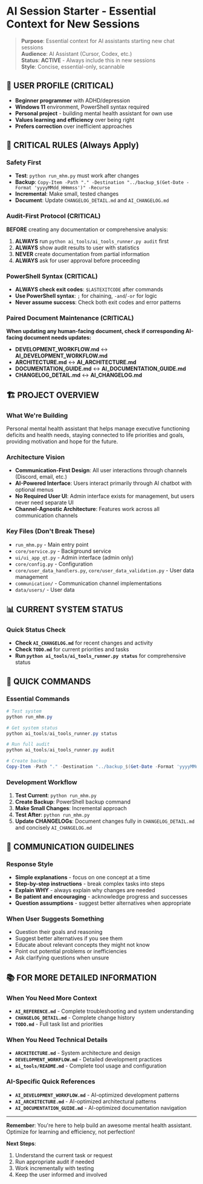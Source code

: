 # AI Session Starter - Essential Context for New Sessions

> **Purpose**: Essential context for AI assistants starting new chat sessions  
> **Audience**: AI Assistant (Cursor, Codex, etc.)  
> **Status**: **ACTIVE** - Always include this in new sessions  
> **Style**: Concise, essential-only, scannable

## 🎯 **USER PROFILE (CRITICAL)**
- **Beginner programmer** with ADHD/depression
- **Windows 11** environment, PowerShell syntax required
- **Personal project** - building mental health assistant for own use
- **Values learning and efficiency** over being right
- **Prefers correction** over inefficient approaches

## 🚨 **CRITICAL RULES (Always Apply)**

### **Safety First**
- **Test**: `python run_mhm.py` must work after changes
- **Backup**: `Copy-Item -Path "." -Destination "../backup_$(Get-Date -Format 'yyyyMMdd_HHmmss')" -Recurse`
- **Incremental**: Make small, tested changes
- **Document**: Update `CHANGELOG_DETAIL.md` and `AI_CHANGELOG.md`

### **Audit-First Protocol (CRITICAL)**
**BEFORE** creating any documentation or comprehensive analysis:
1. **ALWAYS** run `python ai_tools/ai_tools_runner.py audit` first
2. **ALWAYS** show audit results to user with statistics
3. **NEVER** create documentation from partial information
4. **ALWAYS** ask for user approval before proceeding

### **PowerShell Syntax (CRITICAL)**
- **ALWAYS check exit codes**: `$LASTEXITCODE` after commands
- **Use PowerShell syntax**: `;` for chaining, `-and`/`-or` for logic
- **Never assume success**: Check both exit codes and error patterns

### **Paired Document Maintenance (CRITICAL)**
**When updating any human-facing document, check if corresponding AI-facing document needs updates:**
- **DEVELOPMENT_WORKFLOW.md** ↔ **AI_DEVELOPMENT_WORKFLOW.md**
- **ARCHITECTURE.md** ↔ **AI_ARCHITECTURE.md**
- **DOCUMENTATION_GUIDE.md** ↔ **AI_DOCUMENTATION_GUIDE.md**
- **CHANGELOG_DETAIL.md** ↔ **AI_CHANGELOG.md**

## 🏗️ **PROJECT OVERVIEW**

### **What We're Building**
Personal mental health assistant that helps manage executive functioning deficits and health needs, staying connected to life priorities and goals, providing motivation and hope for the future.

### **Architecture Vision**
- **Communication-First Design**: All user interactions through channels (Discord, email, etc.)
- **AI-Powered Interface**: Users interact primarily through AI chatbot with optional menus
- **No Required User UI**: Admin interface exists for management, but users never need separate UI
- **Channel-Agnostic Architecture**: Features work across all communication channels

### **Key Files (Don't Break These)**
- `run_mhm.py` - Main entry point
- `core/service.py` - Background service
- `ui/ui_app_qt.py` - Admin interface (admin only)
- `core/config.py` - Configuration
- `core/user_data_handlers.py`, `core/user_data_validation.py` - User data management
- `communication/` - Communication channel implementations
- `data/users/` - User data

## 📊 **CURRENT SYSTEM STATUS**

### **Quick Status Check**
- **Check `AI_CHANGELOG.md`** for recent changes and activity
- **Check `TODO.md`** for current priorities and tasks
- **Run `python ai_tools/ai_tools_runner.py status`** for comprehensive status

## 🔧 **QUICK COMMANDS**

### **Essential Commands**
```powershell
# Test system
python run_mhm.py

# Get system status
python ai_tools/ai_tools_runner.py status

# Run full audit
python ai_tools/ai_tools_runner.py audit

# Create backup
Copy-Item -Path "." -Destination "../backup_$(Get-Date -Format 'yyyyMMdd_HHmmss')" -Recurse
```

### **Development Workflow**
1. **Test Current**: `python run_mhm.py`
2. **Create Backup**: PowerShell backup command
3. **Make Small Changes**: Incremental approach
4. **Test After**: `python run_mhm.py`
5. **Update CHANGELOGs**: Document changes fully in `CHANGELOG_DETAIL.md` and concisely `AI_CHANGELOG.md`

## 💬 **COMMUNICATION GUIDELINES**

### **Response Style**
- **Simple explanations** - focus on one concept at a time
- **Step-by-step instructions** - break complex tasks into steps
- **Explain WHY** - always explain why changes are needed
- **Be patient and encouraging** - acknowledge progress and successes
- **Question assumptions** - suggest better alternatives when appropriate

### **When User Suggests Something**
- Question their goals and reasoning
- Suggest better alternatives if you see them
- Educate about relevant concepts they might not know
- Point out potential problems or inefficiencies
- Ask clarifying questions when unsure

## 📚 **FOR MORE DETAILED INFORMATION**

### **When You Need More Context**
- **`AI_REFERENCE.md`** - Complete troubleshooting and system understanding
- **`CHANGELOG_DETAIL.md`** - Complete change history
- **`TODO.md`** - Full task list and priorities

### **When You Need Technical Details**
- **`ARCHITECTURE.md`** - System architecture and design
- **`DEVELOPMENT_WORKFLOW.md`** - Detailed development practices
- **`ai_tools/README.md`** - Complete tool usage and configuration

### **AI-Specific Quick References**
- **`AI_DEVELOPMENT_WORKFLOW.md`** - AI-optimized development patterns
- **`AI_ARCHITECTURE.md`** - AI-optimized architectural patterns
- **`AI_DOCUMENTATION_GUIDE.md`** - AI-optimized documentation navigation

---

**Remember**: You're here to help build an awesome mental health assistant. Optimize for learning and efficiency, not perfection!

**Next Steps**: 
1. Understand the current task or request
2. Run appropriate audit if needed
3. Work incrementally with testing
4. Keep the user informed and involved